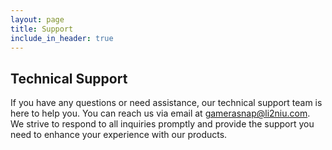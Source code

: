 ```yaml
---
layout: page
title: Support
include_in_header: true
---
```


## Technical Support

If you have any questions or need assistance, our technical support team is here to help you. You can reach us via email at [gamerasnap@li2niu.com](mailto:gamerasnap@li2niu.com). We strive to respond to all inquiries promptly and provide the support you need to enhance your experience with our products.
